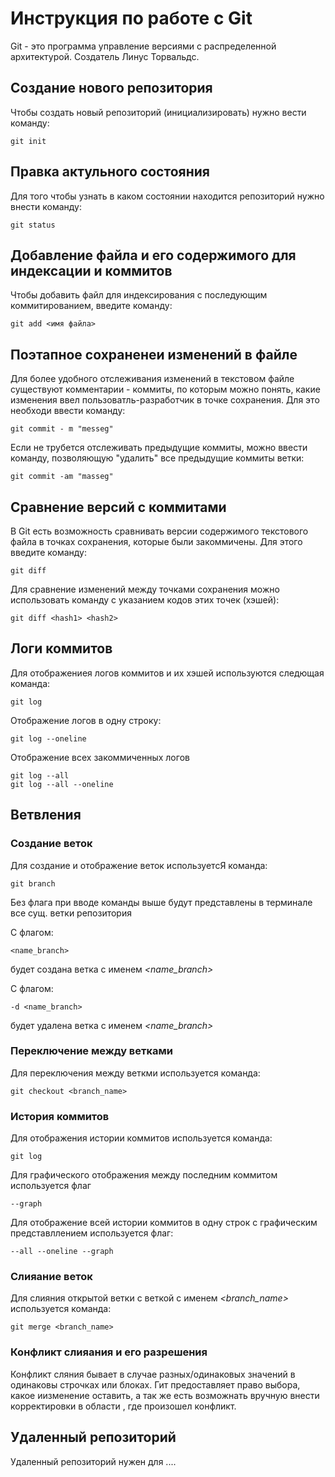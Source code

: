 # Инструкция по работе с Git

Git - это программа управление версиями с распределенной архитектурой. Создатель Линус Торвальдс.

## Создание нового репозитория

Чтобы создать новый репозиторий (инициализировать) нужно вести команду:

    git init

## Правка актульного состояния

Для того чтобы узнать в каком состоянии находится репозиторий 
нужно внести команду:

    git status


## Добавление файла и его содержимого для индексации и коммитов
    
Чтобы добавить файл для индексирования с последующим коммитированием, введите команду:

    git add <имя файла>

## Поэтапное сохраненеи изменений в файле

Для более удобного отслеживания изменений в текстовом файле существуют комментарии - коммиты, по которым можно понять, какие изменения ввел пользоватль-разработчик в точке сохранения. Для это необходи ввести команду:

    git commit - m "messeg"

Если не трубется отслеживать предыдущие коммиты, можно ввести команду, позволяющую "удалить" все предыдущие коммиты ветки:

    git commit -am "masseg"

## Сравнение версий с коммитами
В Git есть возможность сравнивать версии содержимого текстового файла в точках сохранения, которые были закоммичены. Для этого введите команду:

    git diff

Для сравнение изменений между точками сохранения можно использовать команду с указанием кодов этих точек (хэшей):

    git diff <hash1> <hash2>

    
## Логи коммитов
Для отображениея логов коммитов и их хэшей используются следющая команда:

    git log

Отображение логов в одну строку:

    git log --oneline

Отображение всех закоммиченных логов

    git log --all
    git log --all --oneline



## Ветвления

### Создание веток

Для создание и отображение веток используетсЯ команда:

    git branch

Без флага при вводе команды выше будут представлены в терминале все сущ. ветки репозитория

С флагом:

    <name_branch>

будет создана ветка с именем *<name_branch>*

С флагом:

    -d <name_branch>

будет удалена ветка с именем *<name_branch>*
### Переключение между ветками

Для переключения между веткми используется команда:

    git checkout <branch_name>
### История коммитов

Для отображения истории коммитов используется команда:

    git log

Для графического отображения между последним коммитом используется флаг

    --graph

Для отображение всей истории коммитов в одну строк с графическим представллением используется флаг:

    --all --oneline --graph

### Слияание веток

Для слияния открытой ветки c веткой с именем *<branch_name>* используется команда:

    git merge <branch_name>

### Конфликт слияания и его разрешения
Конфликт сляния бывает в случае разных/одинаковых значений в одинаковы строчках или блоках. Гит предоставляет право выбора, какое иизменение оставить, а так же есть возможнать вручную внести корректировки в области , где произошел конфликт.

## Удаленный репозиторий

Удаленный репозиторий нужен для ....
